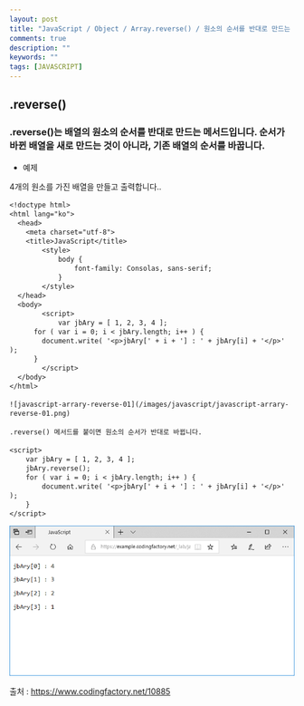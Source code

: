 ```yaml
---
layout: post
title: "JavaScript / Object / Array.reverse() / 원소의 순서를 반대로 만드는 메서드"
comments: true
description: ""
keywords: ""
tags: [JAVASCRIPT]
---
```


## .reverse()

### .reverse()는 배열의 원소의 순서를 반대로 만드는 메서드입니다. 순서가 바뀐 배열을 새로 만드는 것이 아니라, 기존 배열의 순서를 바꿉니다.

- 예제

4개의 원소를 가진 배열을 만들고 출력합니다..

```
<!doctype html>
<html lang="ko">
  <head>
    <meta charset="utf-8">
    <title>JavaScript</title>
		<style>
			body {
				font-family: Consolas, sans-serif;
			}
		</style>
  </head>
  <body>
		<script>
			var jbAry = [ 1, 2, 3, 4 ];
      for ( var i = 0; i < jbAry.length; i++ ) {
        document.write( '<p>jbAry[' + i + '] : ' + jbAry[i] + '</p>' );
      }
		</script>
  </body>
</html>

![javascript-arrary-reverse-01](/images/javascript/javascript-arrary-reverse-01.png)

.reverse() 메서드를 붙이면 원소의 순서가 반대로 바뀝니다.

<script>
	var jbAry = [ 1, 2, 3, 4 ];
	jbAry.reverse();
	for ( var i = 0; i < jbAry.length; i++ ) {
		document.write( '<p>jbAry[' + i + '] : ' + jbAry[i] + '</p>' );
	}
</script>
```

![javascript-arrary-reverse-02](/images/javascript/javascript-arrary-reverse-02.png)

출처 : https://www.codingfactory.net/10885